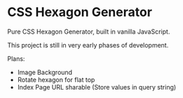 # CSS Hexagon Generator
Pure CSS Hexagon Generator, built in vanilla JavaScript.

This project is still in very early phases of development.

Plans:
- Image Background
- Rotate hexagon for flat top
- Index Page URL sharable (Store values in query string)
